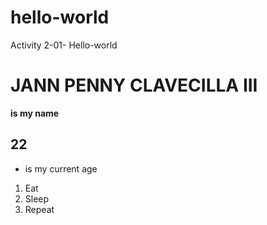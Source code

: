 # hello-world
Activity 2-01- Hello-world
# JANN PENNY CLAVECILLA III
**is my name**
## 22
* is my current age 
1. Eat
2. Sleep
3. Repeat
